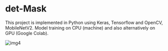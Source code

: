 # det-Mask
This project is implemented in Python using Keras, Tensorflow and OpenCV, MobileNetV2.
Model training on CPU (machine) and also alternatively on GPU (Google Colab).

![img4](https://user-images.githubusercontent.com/70435819/129858469-d76aca8d-7635-498a-8535-6b49621af25f.png)

